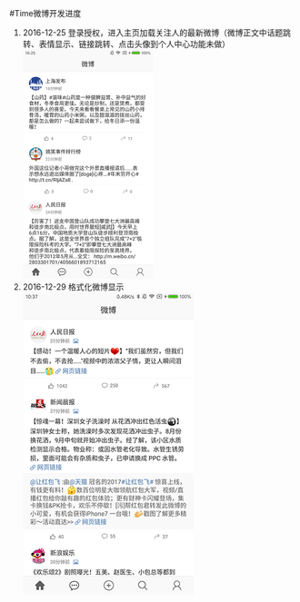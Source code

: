 #Time微博开发进度
1. 2016-12-25 登录授权，进入主页加载关注人的最新微博（微博正文中话题跳转、表情显示、链接跳转、点击头像到个人中心功能未做）<br>
![image](https://github.com/yanxing/TimeWeibo/raw/master/image/1.png)
2. 2016-12-29 格式化微博显示<br>
![image](https://github.com/yanxing/TimeWeibo/raw/master/image/2.png)
